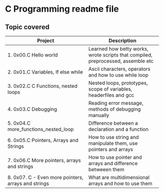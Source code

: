# C Programming readme file

## Topic covered
 
|    Project                                           |       Description                              |
|------------------------------------------------------|------------------------------------------------|
| 1. 0x00.C Hello world                                |   Learned how betty works, wrote scripts that compiled, preprocessed, assemble etc|
| 2. 0x01.C Variables, If else while                   |   Ascii characters, operators and  how to use while loop|
| 3. 0x02.C C Functions, nested loops                  |  Nested loops, prototypes, scope of variables, headerfiles and gcc|
| 4. 0x03.C Debugging                                  |  Reading error message, methods of debugging manually|
| 5. 0x04.C more_functions_nested_loop                 |  Difference between a declaration and a function|
| 6. 0x05.C Pointers, Arrays and Strings               | How to use string and manipulate them, use pointers and arrays|
| 7. 0x06.C More pointers, arrays and strings          |  How to use pointer and arrays and difference betweeen them|
| 8. 0x07. C - Even more pointers, arrays and strings  | What are multidimensional arrays and how to use them|
